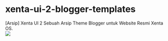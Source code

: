 # xenta-ui-2-blogger-templates
[Arsip] Xenta UI 2 Sebuah Arsip Theme Blogger untuk Website Resmi Xenta OS.</br>
<img src="https://raw.githubusercontent.com/dindinG41TR3/xenta-ui-2-blogger-templates/master/screenshot.png">
